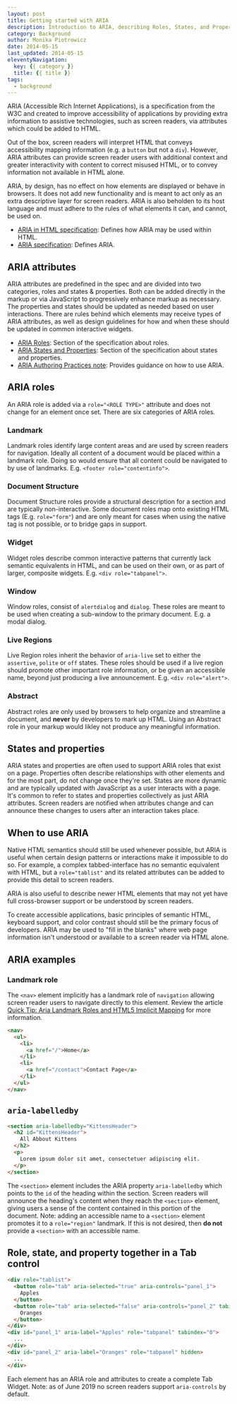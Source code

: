 ```yaml
---
layout: post
title: Getting started with ARIA
description: Introduction to ARIA, describing Roles, States, and Properties and when to use ARIA in HTML.
category: Background
author: Monika Piotrowicz
date: 2014-05-15
last_updated: 2014-05-15
eleventyNavigation:
  key: {{ category }}
  title: {{ title }}
tags:
  - background
---
```


ARIA (Accessible Rich Internet Applications), is a specification from the W3C and created to improve accessibility of applications by providing extra information to assistive technologies, such as screen readers, via attributes which could be added to HTML.

Out of the box, screen readers will interpret HTML that conveys accessibility mapping information (e.g. a `button` but not a `div`). However, ARIA attributes can provide screen reader users with additional context and greater interactivity with content to correct misused HTML, or to convey information not available in HTML alone.

ARIA, by design, has no effect on how elements are displayed or behave in browsers. It does not add new functionality and is meant to act only as an extra descriptive layer for screen readers. ARIA is also beholden to its host language and must adhere to the rules of what elements it can, and cannot, be used on.

- [ARIA in HTML specification](https://www.w3.org/TR/html-aria/): Defines how ARIA may be used within HTML.
- [ARIA specification](https://www.w3.org/TR/wai-aria/): Defines ARIA.


## ARIA attributes

ARIA attributes are predefined in the spec and are divided into two categories, roles and states & properties. Both can be added directly in the markup or via JavaScript to progressively enhance markup as necessary. The properties and states should be updated as needed based on user interactions. There are rules behind which elements may receive types of ARIA attributes, as well as design guidelines for how and when these should be updated in common interactive widgets.

- [ARIA Roles](https://www.w3.org/TR/wai-aria/#roles_categorization): Section of the specification about roles.
- [ARIA States and Properties](https://www.w3.org/TR/wai-aria/#states_and_properties): Section of the specification about states and properties.
- [ARIA Authoring Practices note](https://www.w3.org/TR/wai-aria-practices/): Provides guidance on how to use ARIA.


## ARIA roles

An ARIA role is added via a `role="<ROLE TYPE>"` attribute and does not change for an element once set. There are six categories of ARIA roles.

### Landmark

Landmark roles identify large content areas and are used by screen readers for navigation. Ideally all content of a document would be placed within a landmark role. Doing so would ensure that all content could be navigated to by use of landmarks. E.g. `<footer role="contentinfo">`.

### Document Structure

Document Structure roles provide a structural description for a section and are typically non-interactive. Some document roles map onto existing HTML tags (E.g. `role="form"`) and are only meant for cases when using the native tag is not possible, or to bridge gaps in support.

### Widget

Widget roles describe common interactive patterns that currently lack semantic equivalents in HTML, and can be used on their own, or as part of larger, composite widgets. E.g. `<div role="tabpanel">`.

### Window

Window roles, consist of `alertdialog` and `dialog`.  These roles are meant to be used when creating a sub-window to the primary document.  E.g. a modal dialog.

### Live Regions

Live Region roles inherit the behavior of `aria-live` set to either the `assertive`, `polite` or `off` states.  These roles should be used if a live region should promote other important role information, or be given an accessible name, beyond just producing a live announcement.  E.g. `<div role="alert">`.

### Abstract

Abstract roles are only used by browsers to help organize and streamline a document, and **never** by developers to mark up HTML. Using an Abstract role in your markup would likley not produce any meaningful information.


## States and properties

ARIA states and properties are often used to support ARIA roles that exist on a page. Properties often describe relationships with other elements and for the most part, do not change once they're set. States are more dynamic and are typically updated with JavaScript as a user interacts with a page. It's common to refer to states and properties collectively as just ARIA attributes. Screen readers are notified when attributes change and can announce these changes to users after an interaction takes place.


## When to use ARIA

Native HTML semantics should still be used whenever possible, but ARIA is useful when certain design patterns or interactions make it impossible to do so. For example, a complex tabbed-interface has no semantic equivalent with HTML, but a `role="tablist"` and its related attributes can be added to provide this detail to screen readers.

ARIA is also useful to describe newer HTML elements that may not yet have full cross-browser support or be understood by screen readers.

To create accessible applications, basic principles of semantic HTML, keyboard support, and color contrast should still be the primary focus of developers. ARIA may be used to "fill in the blanks" where web page information isn't understood or available to a screen reader via HTML alone.


## ARIA examples

### Landmark role

The `<nav>` element implicitly has a landmark role of `navigation` allowing screen reader users to navigate directly to this element. Review the article [Quick Tip: Aria Landmark Roles and HTML5 Implicit Mapping](/posts/2013-01-14-aria-landmark-roles/) for more information.

```html
<nav>
  <ul>
    <li>
      <a href="/">Home</a>
    </li>
    <li>
      <a href="/contact">Contact Page</a>
    </li>
  </ul>
</nav>
```

## `aria-labelledby`

```html
<section aria-labelledby="KittensHeader">
  <h2 id="KittensHeader">
    All Abbout Kittens
  </h2>
  <p>
    Lorem ipsum dolor sit amet, consectetuer adipiscing elit.
  </p>
</section>
```

The `<section>` element includes the ARIA property `aria-labelledby` which points to the `id` of the heading within the section. Screen readers will announce the heading's content when they reach the `<section>` element, giving users a sense of the content contained in this portion of the document. Note: adding an accessible name to a `<section>` element promotes it to a `role="region"` landmark.  If this is not desired, then **do not** provide a `<section>` with an accessible name.


## Role, state, and property together in a Tab control

```html
<div role="tablist">
  <button role="tab" aria-selected="true" aria-controls="panel_1">
    Apples
  </button>
  <button role="tab" aria-selected="false" aria-controls="panel_2" tabindex="-1">
    Oranges
  </button>
</div>
<div id="panel_1" aria-label="Apples" role="tabpanel" tabindex="0">
  ...
</div>
<div id="panel_2" aria-label="Oranges" role="tabpanel" hidden>
  ...
</div>
```

Each element has an ARIA role and attributes to create a complete Tab Widget.  Note: as of June 2019 no screen readers support `aria-controls` by default.
